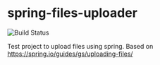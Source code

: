 # spring-files-uploader

![Build Status](https://github.com/davigotxi/spring-files-uploader/actions/workflows/maven.yml/badge.svg)


Test project to upload files using spring. Based on https://spring.io/guides/gs/uploading-files/
